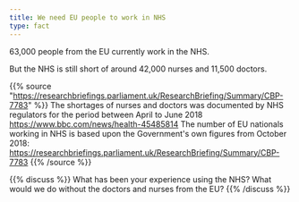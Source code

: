 ```yaml
---
title: We need EU people to work in NHS
type: fact
---
```


63,000 people from the EU currently work in the NHS.

But the NHS is still short of around 42,000 nurses and 11,500 doctors.

{{% source "https://researchbriefings.parliament.uk/ResearchBriefing/Summary/CBP-7783" %}}
The shortages of nurses and doctors was documented by NHS regulators for the period between April to June 2018
https://www.bbc.com/news/health-45485814
The number of EU nationals working in NHS is based upon the Government's own figures from October 2018:
https://researchbriefings.parliament.uk/ResearchBriefing/Summary/CBP-7783
{{% /source %}}

{{% discuss %}}
What has been your experience using the NHS? What would we do without the doctors and nurses from the EU?
{{% /discuss %}}
